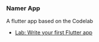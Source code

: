 ### Namer App

A flutter app based on the Codelab

- [Lab: Write your first Flutter app](https://docs.flutter.dev/get-started/codelab)